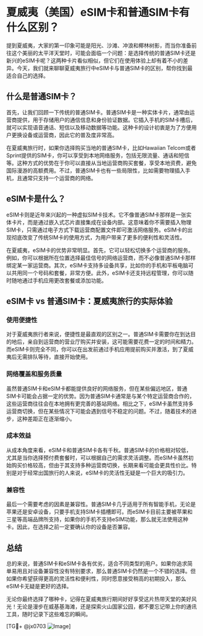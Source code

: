 # 夏威夷（美国）eSIM卡和普通SIM卡有什么区别？

提到夏威夷，大家的第一印象可能是阳光、沙滩、冲浪和椰林树影，而当你准备前往这个美丽的太平洋天堂时，可能会面临一个问题：是选择传统的普通SIM卡还是新兴的eSIM卡呢？这两种卡片看似相似，但它们在使用体验上却有着不小的差异。今天，我们就来聊聊夏威夷旅行中eSIM卡与普通SIM卡的区别，帮你找到最适合自己的选择。

## 什么是普通SIM卡？

首先，让我们回顾一下传统的普通SIM卡。普通SIM卡是一种实体卡片，通常由运营商提供，用于存储用户的通信信息和身份验证数据。它插入手机的SIM卡槽后，就可以实现语音通话、短信以及移动数据等功能。这种卡的设计初衷是为了方便用户更换设备或运营商，因此它的普及度非常高。

在夏威夷旅行时，如果你选择购买当地的普通SIM卡，比如Hawaiian Telcom或者Sprint提供的SIM卡，你可以享受到本地网络服务，包括无限流量、通话和短信等。这种方式的优势在于你可以直接从当地运营商购买套餐，享受本地资费，避免国际漫游的高额费用。不过，普通SIM卡也有一些局限性，比如需要物理插入手机，且通常只支持一个运营商的网络。

## eSIM卡是什么？

eSIM卡则是近年来兴起的一种虚拟SIM卡技术。它不像普通SIM卡那样是一张实体卡片，而是通过嵌入式芯片直接集成在设备内部。这意味着你不需要插入物理SIM卡，只需通过电子方式下载运营商配置文件即可激活网络服务。eSIM卡的出现彻底改变了传统SIM卡的使用方式，为用户带来了更多的便利性和灵活性。

在夏威夷，eSIM卡的优势非常明显。首先，它可以轻松切换多个运营商的服务。例如，你可以根据所在位置选择最佳信号的网络运营商，而不必像普通SIM卡那样绑定某一家运营商。其次，eSIM卡支持多设备共享，比如你的手机和平板电脑可以共用同一个号码和套餐，非常方便。此外，eSIM卡还支持远程管理，你可以随时随地通过手机应用更改套餐或添加功能。

## eSIM卡 vs 普通SIM卡：夏威夷旅行的实际体验

### 使用便捷性

对于夏威夷旅行者来说，便捷性是最直观的区别之一。普通SIM卡需要你在到达目的地后，亲自到运营商的营业厅购买并安装，这可能需要花费一定的时间和精力。而eSIM卡则完全不同，你可以在出发前通过手机应用提前购买并激活，到了夏威夷后无需排队等待，直接开始使用。

### 网络覆盖和服务质量

虽然普通SIM卡和eSIM卡都能提供良好的网络服务，但在某些偏远地区，普通SIM卡可能会占据一定的优势。因为普通SIM卡通常是与某个特定运营商合作的，这些运营商往往会在本地拥有更完善的基站网络。相比之下，eSIM卡虽然支持多运营商切换，但在某些情况下可能会遇到信号不稳定的问题。不过，随着技术的进步，这种差距正在逐渐缩小。

### 成本效益

从成本角度来看，eSIM卡和普通SIM卡各有千秋。普通SIM卡的价格相对较低，尤其是当你选择预付费套餐时，可以根据自己的需求灵活调整。而eSIM卡虽然初始购买价格较高，但由于其支持多种运营商切换，长期来看可能会更具性价比。特别是对于经常出国旅行的人来说，eSIM卡的灵活性无疑是一个巨大的吸引力。

### 兼容性

最后一个需要考虑的因素是兼容性。普通SIM卡几乎适用于所有智能手机，无论是苹果还是安卓设备，只要手机支持SIM卡插槽即可。而eSIM卡目前主要被苹果和三星等高端品牌所支持，如果你的手机不支持eSIM功能，那么就无法使用这种卡。因此，在选择之前一定要确认你的设备是否兼容。

## 总结

总的来说，普通SIM卡和eSIM卡各有优劣，适合不同类型的用户。如果你追求简单易用且对设备兼容性没有特别要求，那么普通SIM卡仍然是一个不错的选择。但如果你希望获得更高的灵活性和便利性，同时愿意接受稍高的初期投入，那么eSIM卡无疑是更好的选择。

无论你最终选择了哪种卡，记得在夏威夷旅行期间好好享受这片热带天堂的美好风光！无论是漫步在威基基海滩，还是探索火山国家公园，都不要忘记带上你的通讯工具，随时记录下这些难忘的瞬间。

[TG💪+ @jx0703 ![Image](https://github.com/user-attachments/assets/dbca1d08-cadb-493c-b0ec-ad6f7a83f270)]